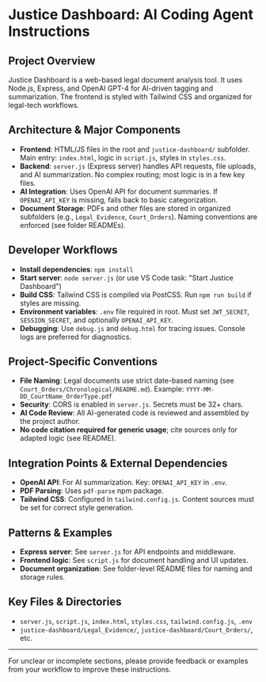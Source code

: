 # Justice Dashboard: AI Coding Agent Instructions

## Project Overview
Justice Dashboard is a web-based legal document analysis tool. It uses Node.js, Express, and OpenAI GPT-4 for AI-driven tagging and summarization. The frontend is styled with Tailwind CSS and organized for legal-tech workflows.

## Architecture & Major Components
- **Frontend**: HTML/JS files in the root and `justice-dashboard/` subfolder. Main entry: `index.html`, logic in `script.js`, styles in `styles.css`.
- **Backend**: `server.js` (Express server) handles API requests, file uploads, and AI summarization. No complex routing; most logic is in a few key files.
- **AI Integration**: Uses OpenAI API for document summaries. If `OPENAI_API_KEY` is missing, falls back to basic categorization.
- **Document Storage**: PDFs and other files are stored in organized subfolders (e.g., `Legal_Evidence`, `Court_Orders`). Naming conventions are enforced (see folder READMEs).

## Developer Workflows
- **Install dependencies**: `npm install`
- **Start server**: `node server.js` (or use VS Code task: "Start Justice Dashboard")
- **Build CSS**: Tailwind CSS is compiled via PostCSS. Run `npm run build` if styles are missing.
- **Environment variables**: `.env` file required in root. Must set `JWT_SECRET`, `SESSION_SECRET`, and optionally `OPENAI_API_KEY`.
- **Debugging**: Use `debug.js` and `debug.html` for tracing issues. Console logs are preferred for diagnostics.

## Project-Specific Conventions
- **File Naming**: Legal documents use strict date-based naming (see `Court_Orders/Chronological/README.md`). Example: `YYYY-MM-DD_CourtName_OrderType.pdf`
- **Security**: CORS is enabled in `server.js`. Secrets must be 32+ chars.
- **AI Code Review**: All AI-generated code is reviewed and assembled by the project author.
- **No code citation required for generic usage**; cite sources only for adapted logic (see README).

## Integration Points & External Dependencies
- **OpenAI API**: For AI summarization. Key: `OPENAI_API_KEY` in `.env`.
- **PDF Parsing**: Uses `pdf-parse` npm package.
- **Tailwind CSS**: Configured in `tailwind.config.js`. Content sources must be set for correct style generation.

## Patterns & Examples
- **Express server**: See `server.js` for API endpoints and middleware.
- **Frontend logic**: See `script.js` for document handling and UI updates.
- **Document organization**: See folder-level README files for naming and storage rules.

## Key Files & Directories
- `server.js`, `script.js`, `index.html`, `styles.css`, `tailwind.config.js`, `.env`
- `justice-dashboard/Legal_Evidence/`, `justice-dashboard/Court_Orders/`, etc.

---

For unclear or incomplete sections, please provide feedback or examples from your workflow to improve these instructions.
